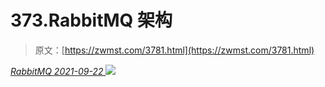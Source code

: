 <!--yml
category: 未分类
date: 0001-01-01 00:00:00
-->

# 373.RabbitMQ 架构

> 原文：[https://zwmst.com/3781.html](https://zwmst.com/3781.html)

   [ *RabbitMQ* ](https://zwmst.com/rabbitmq)*[ <time datetime="2021-09-23T00:42:29+08:00"> 2021-09-22 </time> ](https://zwmst.com/3781.html)  ![](img/e608d1226b6307c24829ce6747798d86.png)*